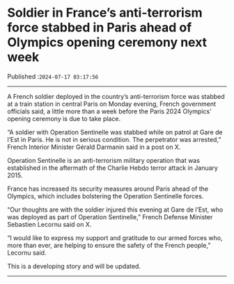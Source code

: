 # Soldier in France’s anti-terrorism force stabbed in Paris ahead of Olympics opening ceremony next week

Published :`2024-07-17 03:17:56`

---

A French soldier deployed in the country’s anti-terrorism force was stabbed at a train station in central Paris on Monday evening, French government officials said, a little more than a week before the Paris 2024 Olympics’ opening ceremony is due to take place.

“A soldier with Operation Sentinelle was stabbed while on patrol at Gare de l’Est in Paris. He is not in serious condition. The perpetrator was arrested,” French Interior Minister Gérald Darmanin said in a post on X.

Operation Sentinelle is an anti-terrorism military operation that was established in the aftermath of the Charlie Hebdo terror attack in January 2015.

France has increased its security measures around Paris ahead of the Olympics, which includes bolstering the Operation Sentinelle forces.

“Our thoughts are with the soldier injured this evening at Gare de l’Est, who was deployed as part of Operation Sentinelle,” French Defense Minister Sebastien Lecornu said on X.

“I would like to express my support and gratitude to our armed forces who, more than ever, are helping to ensure the safety of the French people,” Lecornu said.

This is a developing story and will be updated.

---

